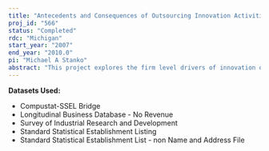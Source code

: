 ```yaml
---
title: "Antecedents and Consequences of Outsourcing Innovation Activities"
proj_id: "566"
status: "Completed"
rdc: "Michigan"
start_year: "2007"
end_year: "2010.0"
pi: "Michael A Stanko"
abstract: "This project explores the firm level drivers of innovation outsourcing, such as exploratory research performed, inventory turnover, and consequences such as innovation costs and other financial outcomes. Industry level moderators of these relationships are also proposed.  This research project investigates the extent to which increased outsourcing of research and development (R&D) recategorizes innovation activities, which, if carried out internally, would be classified as manufacturing but when contracted to a specialist firm is categorized as a service.  Time series analysis of shifts from manufacturing to nonmanufacturing will illustrate the extent to which the growth of contract R&D creates (or does not create) a measurement problem and give insight into the comparability of historical data with more recent years’ data.  The project will compute Herfindahl indexes for nonmanufacturing industries. The Census Bureau currently publishes Herfindahl indexes for the manufacturing sector but not for nonmanufacturing. This project will provide estimates of how firm and industry characteristics differentially influence the propensity to outsource innovation activities, as well as the consequences of this outsourcing.  This study links the Survey of Industrial Research and Development, the Longitudinal Business Database and Compustat for the years 1972–2001. Two external, publicly available databases are also required: The National Bureau of Economic Research’s “U.S. Patent Citations Data File” as well as the Census Bureau’s “Concentration Ratios in Manufacturing” dataset.  Once assembled, these datasets will be used to test a multilevel model that examines firm and industry level factors influencing the propensity to outsource R&D as well as the outcomes of this outsourcing."
---
```


**Datasets Used:**

  - Compustat-SSEL Bridge 
  - Longitudinal Business Database - No Revenue 
  - Survey of Industrial Research and Development 
  - Standard Statistical Establishment Listing 
  - Standard Statistical Establishment List - non Name and Address File 

